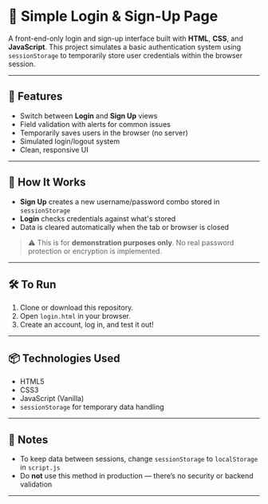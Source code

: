 # 🔐 Simple Login & Sign-Up Page

A front-end-only login and sign-up interface built with **HTML**, **CSS**, and **JavaScript**. This project simulates a basic authentication system using `sessionStorage` to temporarily store user credentials within the browser session.

---

## 🚀 Features

- Switch between **Login** and **Sign Up** views
- Field validation with alerts for common issues
- Temporarily saves users in the browser (no server)
- Simulated login/logout system
- Clean, responsive UI

---

## 🧪 How It Works

- **Sign Up** creates a new username/password combo stored in `sessionStorage`
- **Login** checks credentials against what's stored
- Data is cleared automatically when the tab or browser is closed

> ⚠️ This is for **demonstration purposes only**. No real password protection or encryption is implemented.

---

## 🛠️ To Run

1. Clone or download this repository.
2. Open `login.html` in your browser.
3. Create an account, log in, and test it out!

---

## 📦 Technologies Used

- HTML5
- CSS3
- JavaScript (Vanilla)
- `sessionStorage` for temporary data handling

---

## 📌 Notes

- To keep data between sessions, change `sessionStorage` to `localStorage` in `script.js`
- Do **not** use this method in production — there’s no security or backend validation

---
